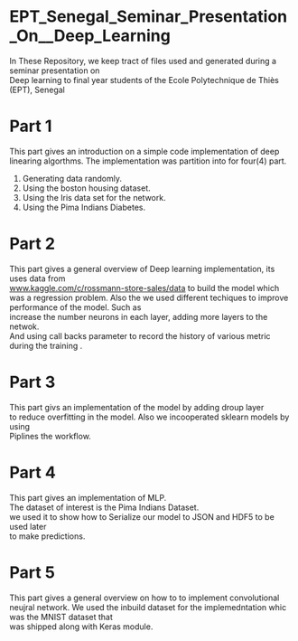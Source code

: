 # EPT_Senegal_Seminar_Presentation_On__Deep_Learning

In These Repository, we keep tract of files used and generated during a seminar presentation on   
Deep learning to final year students of the Ecole Polytechnique de Thiès (EPT), Senegal

# Part 1

This part gives an introduction on a simple code implementation of deep linearing algorthms.
The implementation was partition into for four(4) part.

1. Generating data randomly.
2. Using the boston housing dataset.
3. Using the Iris data set for the network.
4. Using the Pima Indians Diabetes.


# Part 2
This part gives a general overview of Deep learning implementation, its uses data from  
www.kaggle.com/c/rossmann-store-sales/data to build the model which was a regression problem.
Also the we used different techiques to improve performance of the model. Such as   
increase the number neurons in each layer, adding more layers to the netwok.  
And using call backs parameter to record the history of various metric during the training .

# Part 3
This part givs an implementation of the model by adding droup layer  
to reduce overfitting in the model. Also we incooperated sklearn models by using   
Piplines the workflow.

# Part 4
This part gives an implementation of MLP.  
The dataset of interest is the Pima Indians Dataset.   
we used it to show how to Serialize our model to JSON and HDF5 to be used later   
to make predictions.

# Part 5
This part gives a general overview on how to to implement convolutional neujral network.
We used the inbuild dataset for the implemedntation whic was the MNIST dataset that   
was shipped along with Keras module.
